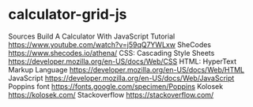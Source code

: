 # calculator-grid-js
Sources
Build A Calculator With JavaScript Tutorial
https://www.youtube.com/watch?v=j59qQ7YWLxw
SheCodes
https://www.shecodes.io/athena/
CSS: Cascading Style Sheets
https://developer.mozilla.org/en-US/docs/Web/CSS
HTML: HyperText Markup Language
https://developer.mozilla.org/en-US/docs/Web/HTML
JavaScript
https://developer.mozilla.org/en-US/docs/Web/JavaScript
Poppins font
https://fonts.google.com/specimen/Poppins
Kolosek
https://kolosek.com/
Stackoverflow
https://stackoverflow.com/
